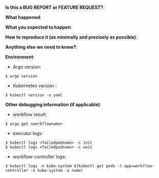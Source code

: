 **Is this a BUG REPORT or FEATURE REQUEST?**:

**What happened**:

**What you expected to happen**:

**How to reproduce it (as minimally and precisely as possible)**:

**Anything else we need to know?**:

**Environment**:
- Argo version:
```
$ argo version
```
- Kubernetes version :
```
$ kubectl version -o yaml
```

**Other debugging information (if applicable)**:
- workflow result:
```
$ argo get <workflowname>
```
- executor logs:
```
$ kubectl logs <failedpodname> -c init
$ kubectl logs <failedpodname> -c wait
```
- workflow-controller logs:
```
$ kubectl logs -n kube-system $(kubectl get pods -l app=workflow-controller -n kube-system -o name)
```
